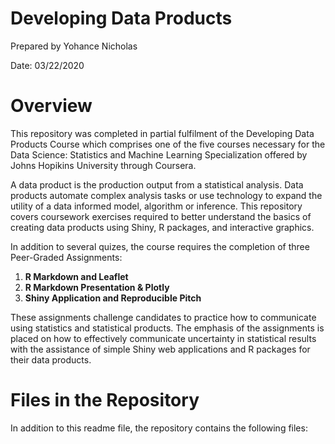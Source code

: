 # Developing Data Products
Prepared by Yohance Nicholas 

Date: 03/22/2020

# Overview
This repository was completed in partial fulfilment of the Developing Data Products Course which comprises one of the five courses necessary for the Data Science: Statistics and Machine Learning Specialization offered by Johns Hopikins University through Coursera.

A data product is the production output from a statistical analysis. Data products automate complex analysis tasks or use technology to expand the utility of a data informed model, algorithm or inference. This repository covers coursework exercises required to better understand the basics of creating data products using Shiny, R packages, and interactive graphics. 

In addition to several quizes, the course requires the completion of three Peer-Graded Assignments:

1. **R Markdown and Leaflet**
2. **R Markdown Presentation & Plotly**
3. **Shiny Application and Reproducible Pitch**

These assignments challenge candidates to practice how to communicate using statistics and statistical products. The emphasis of the assignments is placed on how to effectively communicate uncertainty in statistical results with the assistance of simple Shiny web applications and R packages for their data products. 

# Files in the Repository

In addition to this readme file, the repository contains the following files:

<TO BE COMPLETED>
